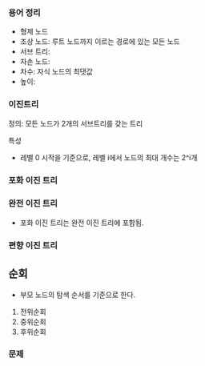 ### 용어 정리
- 형제 노드
- 조상 노드: 루트 노드까지 이르는 경로에 있는 모든 노드
- 서브 트리: 
- 자손 노드:
- 차수: 자식 노드의 최댓값
- 높이: 

### 이진트리
정의: 모든 노드가 2개의 서브트리를 갖는 트리

특성
- 레벨 0 시작을 기준으로, 레벨 i에서 노드의 최대 개수는 2^i개

### 포화 이진 트리

### 완전 이진 트리
- 포화 이진 트리는 완전 이진 트리에 포함됨.

### 편향 이진 트리


## 순회
- 부모 노드의 탐색 순서를 기준으로 한다.
1. 전위순회
2. 중위순회
3. 후위순회





### 문제

